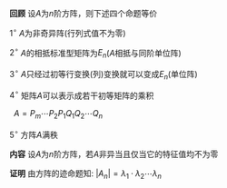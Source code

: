 **回顾**
设$A$为$n$阶方阵，则下述四个命题等价

$1^\circ$ $A$为非奇异阵(行列式值不为零)

$2^\circ$ $A$的相抵标准型矩阵为$E_n$($A$相抵与同阶单位阵)

$3^\circ$ $A$只经过初等行变换(列)变换就可以变成$E_n$(单位阵)

$4^\circ$ 矩阵$A$可以表示成若干初等矩阵的乘积

$\enspace A=P_m\cdots P_2P_1Q_1Q_2\cdots Q_n$

$5^\circ$ 方阵$A$满秩

**内容**
设$A$为$n$阶方阵，若$A$非异当且仅当它的特征值均不为零

**证明**
由方阵的迹命题知: $|A_n|=\lambda_1\cdot\lambda_2\cdots\lambda_n$